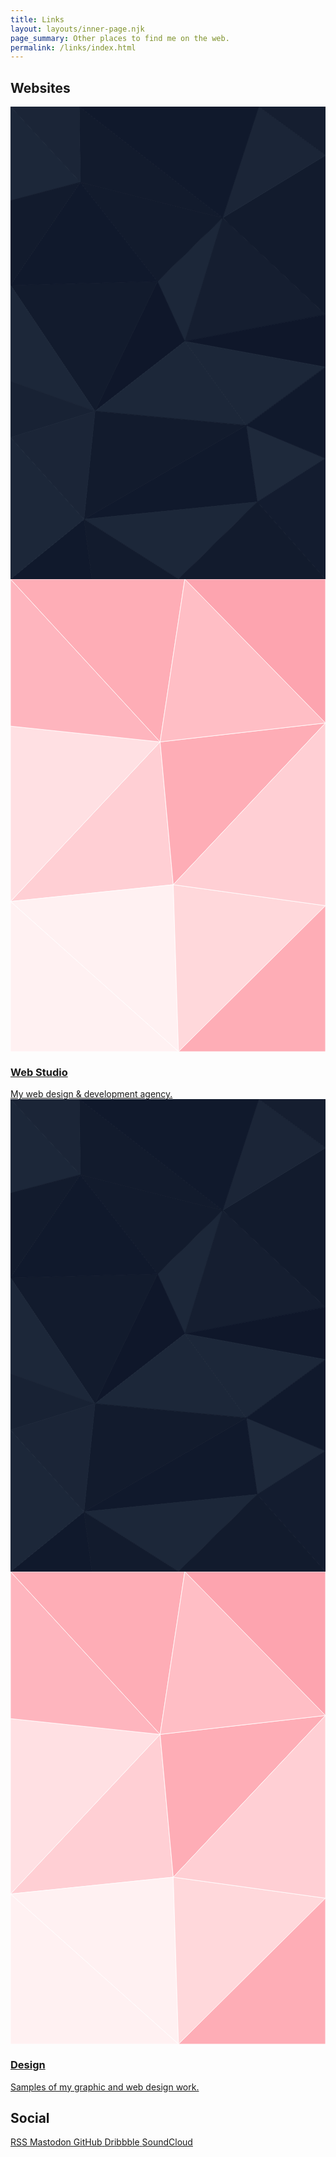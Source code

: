 ```yaml
---
title: Links
layout: layouts/inner-page.njk
page_summary: Other places to find me on the web.
permalink: /links/index.html
---
```


## Websites

<div class="grid grid-cols-1 md:grid-cols-2 gap-8">
<a href="https://www.ds-design.xyz/" target="_blank" class="!no-underline !text-inherit">
<article
    class="p-8 rounded-md bg-zinc-100 dark:bg-slate-900 hover:cursor-pointer group relative"
>
    <div
        class="absolute rounded-md inset-0 w-full h-full overflow-hidden transition-all duration-300 opacity-0 group-hover:opacity-80"
    >
        <div class="hidden dark:block h-full">
            <svg id="visual" viewBox="0 0 600 900" preserveAspectRatio="xMinYMin slice" width="100%" height="100%" xmlns="http://www.w3.org/2000/svg" xmlns:xlink="http://www.w3.org/1999/xlink" version="1.1"><g stroke-width="1" stroke-linejoin="bevel"><path d="M332 447L404 212L280 333Z" fill="#1c2739" stroke="#1c2739"></path><path d="M332 447L600 396L404 212Z" fill="#151e30" stroke="#151e30"></path><path d="M332 447L600 496L600 396Z" fill="#0f172a" stroke="#0f172a"></path><path d="M332 447L449 607L600 496Z" fill="#1c2739" stroke="#1c2739"></path><path d="M600 396L600 93L404 212Z" fill="#121b2d" stroke="#121b2d"></path><path d="M404 212L133 144L280 333Z" fill="#121b2d" stroke="#121b2d"></path><path d="M280 333L161 580L332 447Z" fill="#0f172a" stroke="#0f172a"></path><path d="M131 0L133 144L404 212Z" fill="#121b2d" stroke="#121b2d"></path><path d="M0 340L161 580L280 333Z" fill="#121b2d" stroke="#121b2d"></path><path d="M332 447L161 580L449 607Z" fill="#1c2739" stroke="#1c2739"></path><path d="M600 93L473 0L404 212Z" fill="#1b2537" stroke="#1b2537"></path><path d="M470 753L600 670L449 607Z" fill="#1e293b" stroke="#1e293b"></path><path d="M449 607L600 670L600 496Z" fill="#10192c" stroke="#10192c"></path><path d="M600 93L600 0L473 0Z" fill="#151e30" stroke="#151e30"></path><path d="M133 144L0 340L280 333Z" fill="#10192c" stroke="#10192c"></path><path d="M140 786L470 753L449 607Z" fill="#10192c" stroke="#10192c"></path><path d="M0 0L0 179L133 144Z" fill="#1c2739" stroke="#1c2739"></path><path d="M133 144L0 179L0 340Z" fill="#121b2d" stroke="#121b2d"></path><path d="M473 0L131 0L404 212Z" fill="#10192c" stroke="#10192c"></path><path d="M0 340L0 523L161 580Z" fill="#1c2739" stroke="#1c2739"></path><path d="M161 580L140 786L449 607Z" fill="#121b2d" stroke="#121b2d"></path><path d="M0 523L0 630L161 580Z" fill="#182234" stroke="#182234"></path><path d="M0 630L140 786L161 580Z" fill="#1b2537" stroke="#1b2537"></path><path d="M131 0L0 0L133 144Z" fill="#1b2537" stroke="#1b2537"></path><path d="M140 786L320 900L470 753Z" fill="#1c2739" stroke="#1c2739"></path><path d="M470 753L600 900L600 670Z" fill="#131c2f" stroke="#131c2f"></path><path d="M320 900L600 900L470 753Z" fill="#121b2d" stroke="#121b2d"></path><path d="M0 900L155 900L140 786Z" fill="#10192c" stroke="#10192c"></path><path d="M140 786L155 900L320 900Z" fill="#121b2d" stroke="#121b2d"></path><path d="M0 630L0 900L140 786Z" fill="#1c2739" stroke="#1c2739"></path></g></svg>
        </div>
        <div class="block opacity-40 dark:hidden h-full">
            <svg id="visual" viewBox="0 0 600 900" preserveAspectRatio="xMinYMin slice" width="100%" height="100%" xmlns="http://www.w3.org/2000/svg" xmlns:xlink="http://www.w3.org/1999/xlink" version="1.1"><g stroke-width="1" stroke-linejoin="bevel"><path d="M310 582L285 310L0 614Z" fill="#ffcfd4" stroke="#FFFFFF"></path><path d="M285 310L0 280L0 614Z" fill="#ffe0e3" stroke="#FFFFFF"></path><path d="M0 614L320 900L310 582Z" fill="#fff1f2" stroke="#FFFFFF"></path><path d="M0 900L320 900L0 614Z" fill="#fff1f2" stroke="#FFFFFF"></path><path d="M285 310L0 0L0 280Z" fill="#feb5be" stroke="#FFFFFF"></path><path d="M320 900L600 622L310 582Z" fill="#ffd8db" stroke="#FFFFFF"></path><path d="M310 582L600 274L285 310Z" fill="#feadb6" stroke="#FFFFFF"></path><path d="M285 310L332 0L0 0Z" fill="#feadb6" stroke="#FFFFFF"></path><path d="M600 622L600 274L310 582Z" fill="#ffcfd4" stroke="#FFFFFF"></path><path d="M600 274L332 0L285 310Z" fill="#ffbec5" stroke="#FFFFFF"></path><path d="M320 900L600 900L600 622Z" fill="#feadb6" stroke="#FFFFFF"></path><path d="M600 274L600 0L332 0Z" fill="#fda4af" stroke="#FFFFFF"></path></g></svg>
        </div>
    </div>
    <div class="relative transition-all duration-200"
    >
        <h3
            class="font-header font-bold text-3xl mb-2 group-hover:text-rose-600 dark:group-hover:text-rose-400 transition-colors"
        >
            Web Studio
        </h3>
        <div class="italic mb-0 pr-8 leading-tight">My web design & development agency.</div>
        <i
            class="fa-solid fa-chevron-right group-hover:text-rose-600 dark:group-hover:text-rose-400 absolute right-0 top-1/2 transition-all duration-200"
        ></i>
    </div>
</article>
</a>
<a href="https://www.danielsaunders.xyz/" target="_blank" class="!no-underline !text-inherit">
<article
    class="p-8 rounded-md bg-zinc-100 dark:bg-slate-900 hover:cursor-pointer group relative"
>
    <div
        class="absolute rounded-md inset-0 w-full h-full overflow-hidden transition-all duration-300 opacity-0 group-hover:opacity-80"
    >
        <div class="hidden dark:block h-full">
            <svg id="visual" viewBox="0 0 600 900" preserveAspectRatio="xMinYMin slice" width="100%" height="100%" xmlns="http://www.w3.org/2000/svg" xmlns:xlink="http://www.w3.org/1999/xlink" version="1.1"><g stroke-width="1" stroke-linejoin="bevel"><path d="M332 447L404 212L280 333Z" fill="#1c2739" stroke="#1c2739"></path><path d="M332 447L600 396L404 212Z" fill="#151e30" stroke="#151e30"></path><path d="M332 447L600 496L600 396Z" fill="#0f172a" stroke="#0f172a"></path><path d="M332 447L449 607L600 496Z" fill="#1c2739" stroke="#1c2739"></path><path d="M600 396L600 93L404 212Z" fill="#121b2d" stroke="#121b2d"></path><path d="M404 212L133 144L280 333Z" fill="#121b2d" stroke="#121b2d"></path><path d="M280 333L161 580L332 447Z" fill="#0f172a" stroke="#0f172a"></path><path d="M131 0L133 144L404 212Z" fill="#121b2d" stroke="#121b2d"></path><path d="M0 340L161 580L280 333Z" fill="#121b2d" stroke="#121b2d"></path><path d="M332 447L161 580L449 607Z" fill="#1c2739" stroke="#1c2739"></path><path d="M600 93L473 0L404 212Z" fill="#1b2537" stroke="#1b2537"></path><path d="M470 753L600 670L449 607Z" fill="#1e293b" stroke="#1e293b"></path><path d="M449 607L600 670L600 496Z" fill="#10192c" stroke="#10192c"></path><path d="M600 93L600 0L473 0Z" fill="#151e30" stroke="#151e30"></path><path d="M133 144L0 340L280 333Z" fill="#10192c" stroke="#10192c"></path><path d="M140 786L470 753L449 607Z" fill="#10192c" stroke="#10192c"></path><path d="M0 0L0 179L133 144Z" fill="#1c2739" stroke="#1c2739"></path><path d="M133 144L0 179L0 340Z" fill="#121b2d" stroke="#121b2d"></path><path d="M473 0L131 0L404 212Z" fill="#10192c" stroke="#10192c"></path><path d="M0 340L0 523L161 580Z" fill="#1c2739" stroke="#1c2739"></path><path d="M161 580L140 786L449 607Z" fill="#121b2d" stroke="#121b2d"></path><path d="M0 523L0 630L161 580Z" fill="#182234" stroke="#182234"></path><path d="M0 630L140 786L161 580Z" fill="#1b2537" stroke="#1b2537"></path><path d="M131 0L0 0L133 144Z" fill="#1b2537" stroke="#1b2537"></path><path d="M140 786L320 900L470 753Z" fill="#1c2739" stroke="#1c2739"></path><path d="M470 753L600 900L600 670Z" fill="#131c2f" stroke="#131c2f"></path><path d="M320 900L600 900L470 753Z" fill="#121b2d" stroke="#121b2d"></path><path d="M0 900L155 900L140 786Z" fill="#10192c" stroke="#10192c"></path><path d="M140 786L155 900L320 900Z" fill="#121b2d" stroke="#121b2d"></path><path d="M0 630L0 900L140 786Z" fill="#1c2739" stroke="#1c2739"></path></g></svg>
        </div>
        <div class="block opacity-40 dark:hidden h-full">
            <svg id="visual" viewBox="0 0 600 900" preserveAspectRatio="xMinYMin slice" width="100%" height="100%" xmlns="http://www.w3.org/2000/svg" xmlns:xlink="http://www.w3.org/1999/xlink" version="1.1"><g stroke-width="1" stroke-linejoin="bevel"><path d="M310 582L285 310L0 614Z" fill="#ffcfd4" stroke="#FFFFFF"></path><path d="M285 310L0 280L0 614Z" fill="#ffe0e3" stroke="#FFFFFF"></path><path d="M0 614L320 900L310 582Z" fill="#fff1f2" stroke="#FFFFFF"></path><path d="M0 900L320 900L0 614Z" fill="#fff1f2" stroke="#FFFFFF"></path><path d="M285 310L0 0L0 280Z" fill="#feb5be" stroke="#FFFFFF"></path><path d="M320 900L600 622L310 582Z" fill="#ffd8db" stroke="#FFFFFF"></path><path d="M310 582L600 274L285 310Z" fill="#feadb6" stroke="#FFFFFF"></path><path d="M285 310L332 0L0 0Z" fill="#feadb6" stroke="#FFFFFF"></path><path d="M600 622L600 274L310 582Z" fill="#ffcfd4" stroke="#FFFFFF"></path><path d="M600 274L332 0L285 310Z" fill="#ffbec5" stroke="#FFFFFF"></path><path d="M320 900L600 900L600 622Z" fill="#feadb6" stroke="#FFFFFF"></path><path d="M600 274L600 0L332 0Z" fill="#fda4af" stroke="#FFFFFF"></path></g></svg>
        </div>
    </div>
    <div class="relative transition-all duration-200"
    >
        <h3
            class="font-header font-bold text-3xl mb-2 group-hover:text-rose-600 dark:group-hover:text-rose-400 transition-colors"
        >
            Design
        </h3>
        <div class="italic mb-0 pr-8 leading-tight">Samples of my graphic and web design work.</div>
        <i
            class="fa-solid fa-chevron-right group-hover:text-rose-600 dark:group-hover:text-rose-400 absolute right-0 top-1/2 transition-all duration-200"
        ></i>
    </div>
</article>
</a>
</div>

## Social

<div class="grid grid-cols-2 sm:grid-cols-3 lg:grid-cols-4 gap-10">
    <a
        href="{{ site.socialLinks.rss }}"
        class="flex flex-col items-center p-4 rounded-md border !no-underline !text-inherit border-zinc-200 dark:border-slate-600 hover:bg-zinc-100 dark:hover:bg-slate-900 hover:!text-rose-600 dark:hover:!text-rose-400"
        target="_blank"
    >
        <i
        class="fa-solid fa-rss text-3xl"
    ></i>
        <span>RSS</span>
    </a>
    <a
        rel="me"
        href="{{ site.socialLinks.mastodon }}"
        class="flex flex-col items-center p-4 rounded-md border !no-underline !text-inherit border-zinc-200 dark:border-slate-600 hover:bg-zinc-100 dark:hover:bg-slate-900 hover:!text-rose-600 dark:hover:!text-rose-400"
        target="_blank"
    >
            <i
        class="fa-brands fa-mastodon text-3xl"
    ></i>
        <span>Mastodon</span>
    </a>
    <a
        rel="me"
        href="{{ site.socialLinks.github }}"
        class="flex flex-col items-center p-4 rounded-md border !no-underline !text-inherit border-zinc-200 dark:border-slate-600 hover:bg-zinc-100 dark:hover:bg-slate-900 hover:!text-rose-600 dark:hover:!text-rose-400"
        target="_blank"
    >
        <i
        class="fa-brands fa-github text-3xl"
    ></i>
        <span>GitHub</span>
    </a>
    <a
        href="{{ site.socialLinks.dribbble }}"
        class="flex flex-col items-center p-4 rounded-md border !no-underline !text-inherit border-zinc-200 dark:border-slate-600 hover:bg-zinc-100 dark:hover:bg-slate-900 hover:!text-rose-600 dark:hover:!text-rose-400"
        target="_blank"
    >
    <i
        class="fa-brands fa-dribbble text-3xl"
    ></i>
        <span>Dribbble</span>
    </a>
    <a
        href="{{ site.socialLinks.soundcloud }}"
        class="flex flex-col items-center p-4 rounded-md border !no-underline !text-inherit border-zinc-200 dark:border-slate-600 hover:bg-zinc-100 dark:hover:bg-slate-900 hover:!text-rose-600 dark:hover:!text-rose-400"
        target="_blank"
    >
        <i
        class="fa-brands fa-soundcloud text-3xl"
    ></i>
        <span>SoundCloud</span>
    </a>
</div>
